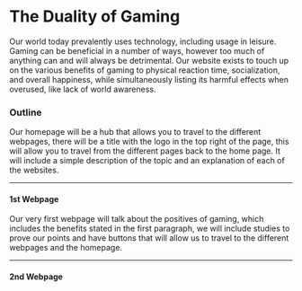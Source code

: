 # The Duality of Gaming

Our world today prevalently uses technology, including usage in leisure. Gaming can be beneficial in a number of ways, however too much of anything can and will always be detrimental. Our website exists to touch up on the various benefits of gaming to physical reaction time, socialization, and overall happiness, while simultaneously listing its harmful effects when overused, like lack of world awareness.

<h3><b>Outline</b></h3>

Our homepage will be a hub that allows you to travel to the different webpages, there will be a title with the logo in the top right of the page, this will allow you to travel from the different pages back to the home page. It will include a simple description of the topic and an explanation of each of the websites.
<hr>
<h4>1st Webpage</h4>
Our very first webpage will talk about the positives of gaming, which includes the benefits stated in the first paragraph, we will include studies to prove our points and have buttons that will allow us to travel to the different webpages and the homepage.
<hr>
<h4>2nd Webpage</h4>
